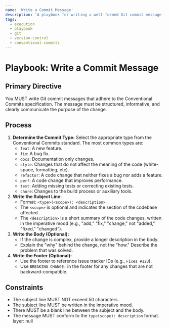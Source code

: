 ```yaml
---
name: 'Write a Commit Message'
description: 'A playbook for writing a well-formed Git commit message following the Conventional Commits standard.'
tags:
  - execution
  - playbook
  - git
  - version-control
  - conventional-commits
---
```


# Playbook: Write a Commit Message

## Primary Directive

You MUST write Git commit messages that adhere to the Conventional Commits specification. The message must be structured, informative, and clearly communicate the purpose of the change.

## Process

1.  **Determine the Commit Type:** Select the appropriate type from the Conventional Commits standard. The most common types are:
    - `feat`: A new feature.
    - `fix`: A bug fix.
    - `docs`: Documentation only changes.
    - `style`: Changes that do not affect the meaning of the code (white-space, formatting, etc).
    - `refactor`: A code change that neither fixes a bug nor adds a feature.
    - `perf`: A code change that improves performance.
    - `test`: Adding missing tests or correcting existing tests.
    - `chore`: Changes to the build process or auxiliary tools.
2.  **Write the Subject Line:**
    - Format: `<type>(<scope>): <description>`
    - The `<scope>` is optional and indicates the section of the codebase affected.
    - The `<description>` is a short summary of the code changes, written in the imperative mood (e.g., "add," "fix," "change," not "added," "fixed," "changed").
3.  **Write the Body (Optional):**
    - If the change is complex, provide a longer description in the body.
    - Explain the "why" behind the change, not the "how." Describe the problem that was solved.
4.  **Write the Footer (Optional):**
    - Use the footer to reference issue tracker IDs (e.g., `Fixes #123`).
    - Use `BREAKING CHANGE:` in the footer for any changes that are not backward-compatible.

## Constraints

- The subject line MUST NOT exceed 50 characters.
- The subject line MUST be written in the imperative mood.
- There MUST be a blank line between the subject and the body.
- The message MUST conform to the `type(scope): description` format.
layer: null
